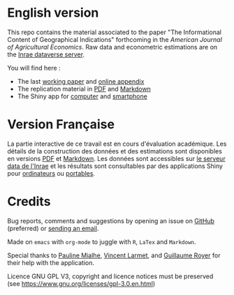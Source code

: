 # English version

This repo contains the material associated to the paper "The Informational Content of Geographical Indications" forthcoming in the *American Journal of Agricultural Economics*. Raw data and econometric estimations are on the [Inrae dataverse server](https://data.inrae.fr/dataset.xhtml?persistentId=doi:10.15454/ZZWQMN).

You will find here :

-   The last [working paper](WPfin.pdf) and [online appendix](WPsoi.pdf)
-   The replication material in [PDF](ReproPaper.pdf) and [Markdown](ReproPaper.md)
-   The Shiny app for [computer](https://cesaer-datas.inra.fr/geoind) and [smartphone](https://cesaer-datas.inra.fr/geoind_phone)


# Version Française

La partie interactive de ce travail est en cours d'évaluation académique. Les détails de la construction des données et des estimations sont disponibles en versions [PDF](DataPaper.pdf) et [Markdown](DataPaper.md). Les données sont accessibles sur [le serveur data de l'Inrae](https://data.inrae.fr/dataset.xhtml?persistentId=doi:10.15454/ZZWQMN) et les résultats sont consultables par des applications Shiny pour [ordinateurs](https://cesaer-datas.inra.fr/geoind) ou [portables](https://cesaer-datas.inra.fr/geoind_phone).


# Credits

Bug reports, comments and suggestions by opening an issue on [GitHub](https://github.com/jsay/geoInd/issues) (preferred) or [sending an email](mailto:jsay@inra.fr).

Made on `emacs` with `org-mode` to juggle with `R`, `LaTex` and `Markdown`.

Special thanks to [Pauline Mialhe](https://fr.linkedin.com/in/pauline-mialhe), [Vincent Larmet](https://fr.linkedin.com/in/vincent-larmet-bba997144), and [Guillaume Royer](https://www2.dijon.inra.fr/cesaer/membres/guillaume-royer/) for their help with the application.

Licence GNU GPL V3, copyright and licence notices must be preserved (see <https://www.gnu.org/licenses/gpl-3.0.en.html>)
